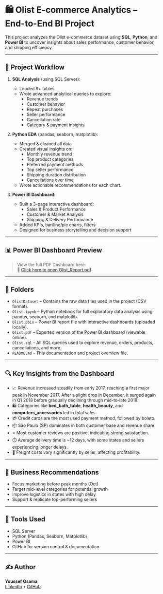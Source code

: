 # 🛍️ Olist E-commerce Analytics – End-to-End BI Project

This project analyzes the Olist e-commerce dataset using **SQL**, **Python**, and **Power BI** to uncover insights about sales performance, customer behavior, and shipping efficiency.

---

## 🧱 Project Workflow

1. **SQL Analysis** (using SQL Server):
   - Loaded 9+ tables
   - Wrote advanced analytical queries to explore:
     - Revenue trends
     - Customer behavior
     - Repeat purchases
     - Seller performance
     - Cancellation rate
     - Category & payment insights

2. **Python EDA** (pandas, seaborn, matplotlib):
   - Merged & cleaned all data
   - Created visual insights on:
     - Monthly revenue trend
     - Top product categories
     - Preferred payment methods
     - Top seller performance
     - Shipping duration distribution
     - Cancellations over time
   - Wrote actionable recommendations for each chart.

3. **Power BI Dashboard**:
   - Built a 3-page interactive dashboard:
     - Sales & Product Performance
     - Customer & Market Analysis
     - Shipping & Delivery Performance
   - Added KPIs, bar/line/pie charts, filters
   - Designed for business storytelling and decision support

---

## 📊 Power BI Dashboard Preview

> View the full PDF Dashboard here:  
📁 [Click here to open Olist_Report.pdf](./Olist.pdf)

---

## 📁 Folders

- `OlistDataset` – Contains the raw data files used in the project (CSV format).
- `Olist.ipynb` – Python notebook for full exploratory data analysis using pandas, seaborn, and matplotlib.
- `Olist.pbix` – Power BI report file with interactive dashboards (uploaded locally).
- `Olist.pdf` – Exported version of the Power BI dashboard (viewable online).
- `Olist.sql` – All SQL queries used to explore revenue, orders, products, cancellations, and more.
- `README.md` – This documentation and project overview file.

---

## 🔍 Key Insights from the Dashboard

- 📈 Revenue increased steadily from early 2017, reaching a first major peak in November 2017. After a slight drop in December, it surged again in Q1 2018 before gradually declining through mid-to-late 2018.
- 🛍️ Categories like **bed_bath_table**, **health_beauty**, and **computers_accessories** led in total sales.
- 💳 Credit cards are the most used payment method, followed by boleto.
- 📦 São Paulo (SP) dominates in both customer base and revenue share.
- ⭐ Most customer reviews are positive, indicating strong satisfaction.
- ⏱️ Average delivery time is ~12 days, with some states and sellers experiencing longer delays.
- 🚚 Freight costs vary significantly by seller, affecting profitability.


---

## 🧠 Business Recommendations

- Focus marketing before peak months (Oct)
- Target mid-level categories for potential growth
- Improve logistics in states with high delay
- Support & replicate top-performing sellers

---

## 📌 Tools Used

- SQL Server
- Python (Pandas, Seaborn, Matplotlib)
- Power BI
- GitHub for version control & documentation

---

## ✍️ Author

**Youssef Osama**  
[LinkedIn](https://www.linkedin.com/in/youssef-osama-770a19297) • [GitHub](https://github.com/Youssef-Osama1)
